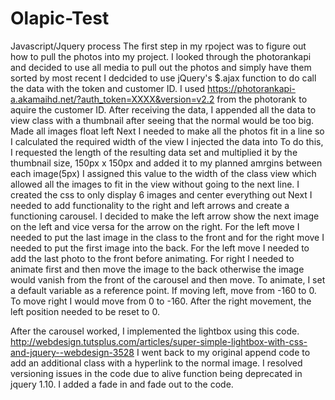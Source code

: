# Olapic-Test

Javascript/Jquery process
The first step in my rpoject was to figure out how to pull the photos into my project. 
I looked through the photorankapi and decided to use all media to pull out the photos and simply have them sorted by most recent
I dedcided to use jQuery's $.ajax function to do call the data with the token and customer ID.
I used https://photorankapi-a.akamaihd.net/?auth_token=XXXX&version=v2.2 from the photorank to aquire the customer ID.
After receiving the data, I appended all the data to view class with a thumbnail after seeing that the normal would be too big. 
Made all images float left
Next I needed to make all the photos fit in a line so I calculated the required width of the view I injected the data into
To do this, I requested the length of the resulting data set and multiplied it by the thumbnail size, 150px x 150px and added it to my planned amrgins between each image(5px)
I assigned this value to the width of the class view which allowed all the images to fit in the view without going to the next line.
I created the css to only display 6 images and center everything out
Next I needed to add functionality to the right and left arrows and create a functioning carousel.
I decided to make the left arrow show the next image on the left and vice versa for the arrow on the right.
For the left move I needed to put the last image in the class to the front and for the right move I needed to put the first image into the back.
For the left move I needed to add the last photo to the front before animating. 
For right I needed to animate first and then move the image to the back otherwise the image would vanish from the front of the carousel and then move.
To animate, I set a default variable as a reference point. If moving left, move from -160 to 0. To move right I would move from 0 to -160. After the right movement, the left position needed to be reset to 0.

After the carousel worked, I implemented the lightbox using this code. http://webdesign.tutsplus.com/articles/super-simple-lightbox-with-css-and-jquery--webdesign-3528
I went back to my original append code to add an additional class with a hyperlink to the normal image.
I resolved versioning issues in the code due to alive function being deprecated in jquery 1.10.
I added a fade in and fade out to the code.
